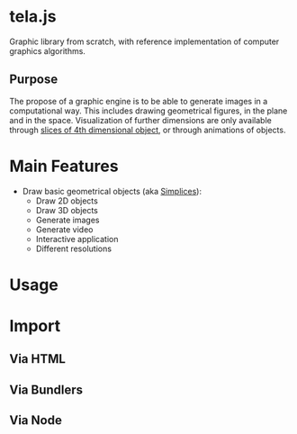 # tela.js

Graphic library from scratch, with reference implementation of computer graphics algorithms.

## Purpose

The propose of a graphic engine is to be able to generate images in a computational way. This includes drawing geometrical figures, in the plane and in the space. Visualization of further dimensions are only available through [slices of 4th dimensional object](https://www.youtube.com/watch?v=zxphFdRDjxM), or through animations of objects.

# Main Features

- Draw basic geometrical objects (aka [Simplices](https://en.wikipedia.org/wiki/Simplex)):
  - Draw 2D objects
  - Draw 3D objects
  - Generate images
  - Generate video
  - Interactive application
  - Different resolutions

# Usage

# Import

## Via HTML

## Via Bundlers

## Via Node
